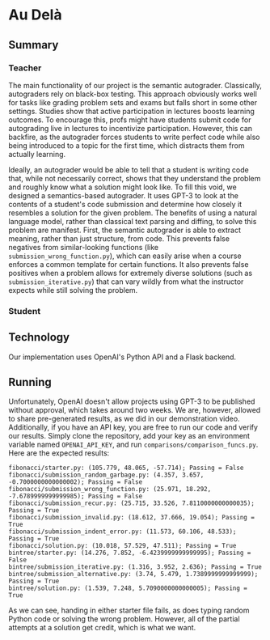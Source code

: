 # Au Delà

## Summary

### Teacher

The main functionality of our project is the semantic autograder. Classically, autograders rely on black-box testing. This approach obviously works well for tasks like grading problem sets and exams but falls short in some other settings. Studies show that active participation in lectures boosts learning outcomes. To encourage this, profs might have students submit code for autograding live in lectures to incentivize participation. However, this can backfire, as the autograder forces students to write perfect code while also being introduced to a topic for the first time, which distracts them from actually learning.

Ideally, an autograder would be able to tell that a student is writing code that, while not necessarily correct, shows that they understand the problem and roughly know what a solution might look like. To fill this void, we designed a semantics-based autograder. It uses GPT-3 to look at the contents of a student's code submission and determine how closely it resembles a solution for the given problem. The benefits of using a natural language model, rather than classical text parsing and diffing, to solve this problem are manifest. First, the semantic autograder is able to extract meaning, rather than just structure, from code. This prevents false negatives from similar-looking functions (like `submission_wrong_function.py`), which can easily arise when a course enforces a common template for certain functions. It also prevents false positives when a problem allows for extremely diverse solutions (such as `submission_iterative.py`) that can vary wildly from what the instructor expects while still solving the problem.

### Student



## Technology

Our implementation uses OpenAI's Python API and a Flask backend.

## Running

Unfortunately, OpenAI doesn't allow projects using GPT-3 to be published without approval, which takes around two weeks. We are, however, allowed to share pre-generated results, as we did in our demonstration video. Additionally, if you have an API key, you are free to run our code and verify our results. Simply clone the repository, add your key as an environment variable named `OPENAI_API_KEY`, and run `comparisons/comparison_funcs.py`. Here are the expected results:
```
fibonacci/starter.py: (105.779, 48.065, -57.714); Passing = False
fibonacci/submission_random_garbage.py: (4.357, 3.657, -0.7000000000000002); Passing = False
fibonacci/submission_wrong_function.py: (25.971, 18.292, -7.6789999999999985); Passing = False
fibonacci/submission_recur.py: (25.715, 33.526, 7.8110000000000035); Passing = True
fibonacci/submission_invalid.py: (18.612, 37.666, 19.054); Passing = True
fibonacci/submission_indent_error.py: (11.573, 60.106, 48.533); Passing = True
fibonacci/solution.py: (10.018, 57.529, 47.511); Passing = True
bintree/starter.py: (14.276, 7.852, -6.4239999999999995); Passing = False
bintree/submission_iterative.py: (1.316, 3.952, 2.636); Passing = True
bintree/submission_alternative.py: (3.74, 5.479, 1.7389999999999999); Passing = True
bintree/solution.py: (1.539, 7.248, 5.7090000000000005); Passing = True
```
As we can see, handing in either starter file fails, as does typing random Python code or solving the wrong problem. However, all of the partial attempts at a solution get credit, which is what we want.
